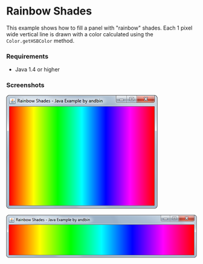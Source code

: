 # Rainbow Shades

This example shows how to fill a panel with "rainbow" shades. Each 1 pixel wide
vertical line is drawn with a color calculated using the `Color.getHSBColor`
method.

### Requirements

* Java 1.4 or higher

### Screenshots

![Screenshot 1](screenshot-01.png "Screenshot 1")

![Screenshot 2](screenshot-02.png "Screenshot 2")
